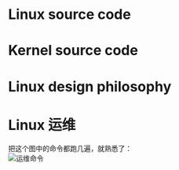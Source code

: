

# Linux source code

# Kernel source code

# Linux design philosophy


# Linux 运维 
把这个图中的命令都跑几遍，就熟悉了：<br>
![运维命令](http://mmbiz.qpic.cn/mmbiz_png/NW4iaKVI4GNM1hWLCWlYT76xEFRUr56WpmSXcOX8wmY7nhR8Jq7Y7StlefKrM8vAqKj3iayBa0dukU7lpV2LaSVw/640?wx_fmt=png)<br>


